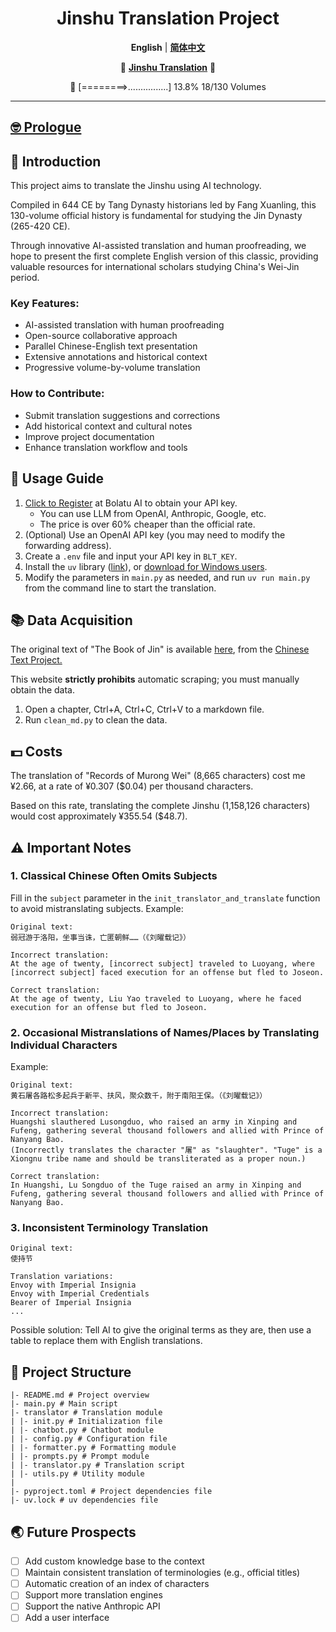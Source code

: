 <div align="center">


<h1>Jinshu Translation Project</h1>


**English** | [**简体中文**](../README.md)

📑 [**Jinshu Translation**](contents.md) 📑

🤡 [========>................] 13.8%
    18/130 Volumes
</div>


---

## [🤓 Prologue](PROLOGUE_EN.MD)

## 🤔 Introduction
This project aims to translate the Jinshu using AI technology. 

Compiled in 644 CE by Tang Dynasty historians led by Fang Xuanling, this 130-volume official history is fundamental for studying the Jin Dynasty (265-420 CE). 

Through innovative AI-assisted translation and human proofreading, we hope to present the first complete English version of this classic, providing valuable resources for international scholars studying China's Wei-Jin period.

### Key Features:

- AI-assisted translation with human proofreading
- Open-source collaborative approach
- Parallel Chinese-English text presentation
- Extensive annotations and historical context
- Progressive volume-by-volume translation

### How to Contribute:

- Submit translation suggestions and corrections
- Add historical context and cultural notes
- Improve project documentation
- Enhance translation workflow and tools

## 📑 Usage Guide
1. [Click to Register](https://api.bltcy.ai/register?aff=q3ue) at Bolatu AI to obtain your API key.
   - You can use LLM from OpenAI, Anthropic, Google, etc.
   - The price is over 60% cheaper than the official rate.
2. (Optional) Use an OpenAI API key (you may need to modify the forwarding address).
3. Create a `.env` file and input your API key in `BLT_KEY`.
4. Install the `uv` library ([link](https://github.com/astral-sh/uv)), or [download for Windows users](https://github.com/astral-sh/uv/releases/download/0.5.8/uv-x86_64-pc-windows-msvc.zip).
5. Modify the parameters in `main.py` as needed, and run `uv run main.py` from the command line to start the translation.

## 📚 Data Acquisition
The original text of "The Book of Jin" is available [here](https://ctext.org/wiki.pl?if=gb&res=788577&remap=gb), from the [Chinese Text Project.](https://ctext.org/ens)

This website **strictly prohibits** automatic scraping; you must manually obtain the data.
1. Open a chapter, Ctrl+A, Ctrl+C, Ctrl+V to a markdown file.
2. Run `clean_md.py` to clean the data.

## 💵 Costs
The translation of "Records of Murong Wei" (8,665 characters) cost me ¥2.66, at a rate of ¥0.307 ($0.04) per thousand characters.

Based on this rate, translating the complete Jinshu (1,158,126 characters) would cost approximately ¥355.54 ($48.7).

## ⚠ Important Notes

### 1. Classical Chinese Often Omits Subjects
Fill in the `subject` parameter in the `init_translator_and_translate` function to avoid mistranslating subjects. Example:
```
Original text:
弱冠游于洛阳，坐事当诛，亡匿朝鲜……（《刘曜载记》）

Incorrect translation:
At the age of twenty, [incorrect subject] traveled to Luoyang, where [incorrect subject] faced execution for an offense but fled to Joseon.

Correct translation:
At the age of twenty, Liu Yao traveled to Luoyang, where he faced execution for an offense but fled to Joseon.
```

### 2. Occasional Mistranslations of Names/Places by Translating Individual Characters
Example:
```
Original text:
黄石屠各路松多起兵于新平、扶风，聚众数千，附于南阳王保。（《刘曜载记》）

Incorrect translation:
Huangshi slauthered Lusongduo, who raised an army in Xinping and Fufeng, gathering several thousand followers and allied with Prince of Nanyang Bao.
(Incorrectly translates the character "屠" as "slaughter". "Tuge" is a Xiongnu tribe name and should be transliterated as a proper noun.)

Correct translation:
In Huangshi, Lu Songduo of the Tuge raised an army in Xinping and Fufeng, gathering several thousand followers and allied with Prince of Nanyang Bao.
```


### 3. Inconsistent Terminology Translation
```
Original text:
使持节

Translation variations:
Envoy with Imperial Insignia
Envoy with Imperial Credentials
Bearer of Imperial Insignia
...
```
Possible solution: Tell AI to give the original terms as they are, then use a table to replace them with English translations.



## 💬 Project Structure
```
|- README.md # Project overview
|- main.py # Main script
|- translator # Translation module
| |- init.py # Initialization file
| |- chatbot.py # Chatbot module
| |- config.py # Configuration file
| |- formatter.py # Formatting module
| |- prompts.py # Prompt module
| |- translator.py # Translation script
| |- utils.py # Utility module
|
|- pyproject.toml # Project dependencies file
|- uv.lock # uv dependencies file
```

## 🌏 Future Prospects
- [ ] Add custom knowledge base to the context
- [ ] Maintain consistent translation of terminologies (e.g., official titles)
- [ ] Automatic creation of an index of characters
- [ ] Support more translation engines
- [ ] Support the native Anthropic API
- [ ] Add a user interface